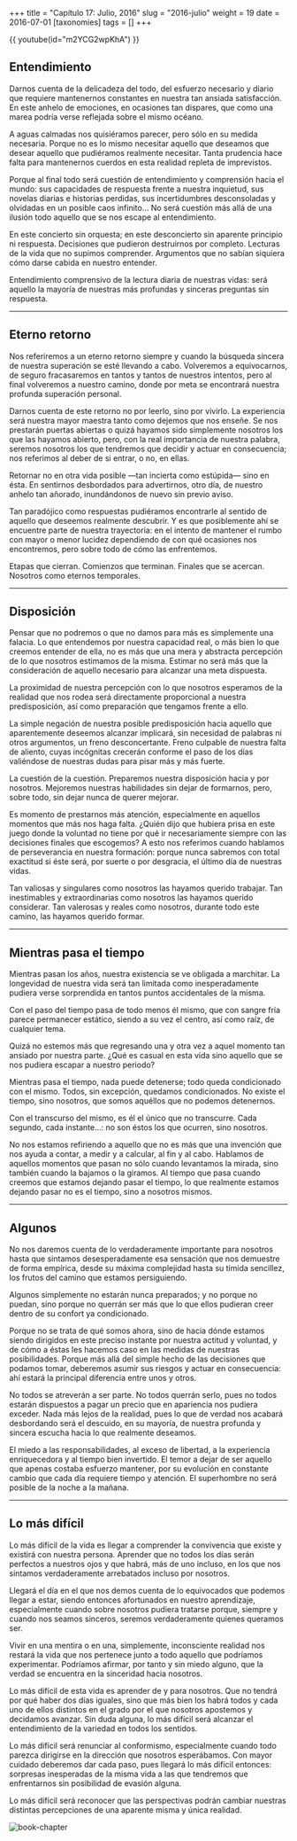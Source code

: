 +++
title = "Capítulo 17: Julio, 2016"
slug = "2016-julio"
weight = 19
date = 2016-07-01
[taxonomies]
tags = []
+++

{{ youtube(id="m2YCG2wpKhA") }}

## Entendimiento

Darnos cuenta de la delicadeza del todo, del esfuerzo necesario y diario que requiere mantenernos constantes en nuestra tan ansiada satisfacción. En este anhelo de emociones, en ocasiones tan dispares, que como una marea podría verse reflejada sobre el mismo océano.

A aguas calmadas nos quisiéramos parecer, pero sólo en su medida necesaria. Porque no es lo mismo necesitar aquello que deseamos que desear aquello que pudiéramos realmente necesitar. Tanta prudencia hace falta para mantenernos cuerdos en esta realidad repleta de imprevistos.

Porque al final todo será cuestión de entendimiento y comprensión hacia el mundo: sus capacidades de respuesta frente a nuestra inquietud, sus novelas diarias e historias perdidas, sus incertidumbres desconsoladas y olvidadas en un posible caos infinito… No será cuestión más allá de una ilusión todo aquello que se nos escape al entendimiento.

En este concierto sin orquesta; en este desconcierto sin aparente principio ni respuesta. Decisiones que pudieron destruirnos por completo. Lecturas de la vida que no supimos comprender. Argumentos que no sabían siquiera cómo darse cabida en nuestro entender.

Entendimiento comprensivo de la lectura diaria de nuestras vidas: será aquello la mayoría de nuestras más profundas y sinceras preguntas sin respuesta.

---

## Eterno retorno

Nos referiremos a un eterno retorno siempre y cuando la búsqueda sincera de nuestra superación se esté llevando a cabo. Volveremos a equivocarnos, de seguro fracasaremos en tantos y tantos de nuestros intentos, pero al final volveremos a nuestro camino, donde por meta se encontrará nuestra profunda superación personal.

Darnos cuenta de este retorno no por leerlo, sino por vivirlo. La experiencia será nuestra mayor maestra tanto como dejemos que nos enseñe. Se nos prestarán puertas abiertas o quizá hayamos sido simplemente nosotros los que las hayamos abierto, pero, con la real importancia de nuestra palabra, seremos nosotros los que tendremos que decidir y actuar en consecuencia; nos referimos al deber de si entrar, o no, en ellas.

Retornar no en otra vida posible —tan incierta como estúpida— sino en ésta. En sentirnos desbordados para advertirnos, otro día, de nuestro anhelo tan añorado, inundándonos de nuevo sin previo aviso.

Tan paradójico como respuestas pudiéramos encontrarle al sentido de aquello que deseemos realmente descubrir. Y es que posiblemente ahí se encuentre parte de nuestra trayectoria: en el intento de mantener el rumbo con mayor o menor lucidez dependiendo de con qué ocasiones nos encontremos, pero sobre todo de cómo las enfrentemos.

Etapas que cierran. Comienzos que terminan. Finales que se acercan. Nosotros como eternos temporales.

---

## Disposición

Pensar que no podremos o que no damos para más es simplemente una falacia. Lo que entendemos por nuestra capacidad real, o más bien lo que creemos entender de ella, no es más que una mera y abstracta percepción de lo que nosotros estimamos de la misma. Estimar no será más que la consideración de aquello necesario para alcanzar una meta dispuesta.

La proximidad de nuestra percepción con lo que nosotros esperamos de la realidad que nos rodea será directamente proporcional a nuestra predisposición, así como preparación que tengamos frente a ello.

La simple negación de nuestra posible predisposición hacia aquello que aparentemente deseemos alcanzar implicará, sin necesidad de palabras ni otros argumentos, un freno desconcertante. Freno culpable de nuestra falta de aliento, cuyas incógnitas crecerán conforme el paso de los días valiéndose de nuestras dudas para pisar más y más fuerte.

La cuestión de la cuestión. Preparemos nuestra disposición hacia y por nosotros. Mejoremos nuestras habilidades sin dejar de formarnos, pero, sobre todo, sin dejar nunca de querer mejorar.

Es momento de prestarnos más atención, especialmente en aquellos momentos que más nos haga falta. ¿Quién dijo que hubiera prisa en este juego donde la voluntad no tiene por qué ir necesariamente siempre con las decisiones finales que escogemos? A esto nos referimos cuando hablamos de perseverancia en nuestra formación: porque nunca sabremos con total exactitud si éste será, por suerte o por desgracia, el último día de nuestras vidas.

Tan valiosas y singulares como nosotros las hayamos querido trabajar. Tan inestimables y extraordinarias como nosotros las hayamos querido considerar. Tan valerosas y reales como nosotros, durante todo este camino, las hayamos querido formar.

---

## Mientras pasa el tiempo

Mientras pasan los años, nuestra existencia se ve obligada a marchitar. La longevidad de nuestra vida será tan limitada como inesperadamente pudiera verse sorprendida en tantos puntos accidentales de la misma.

Con el paso del tiempo pasa de todo menos él mismo, que con sangre fría parece permanecer estático, siendo a su vez el centro, así como raíz, de cualquier tema.

Quizá no estemos más que regresando una y otra vez a aquel momento tan ansiado por nuestra parte. ¿Qué es casual en esta vida sino aquello que se nos pudiera escapar a nuestro periodo?

Mientras pasa el tiempo, nada puede detenerse; todo queda condicionado con el mismo. Todos, sin excepción, quedamos condicionados. No existe el tiempo, sino nosotros, que somos aquéllos que no podemos detenernos.

Con el transcurso del mismo, es él el único que no transcurre. Cada segundo, cada instante…: no son éstos los que ocurren, sino nosotros.

No nos estamos refiriendo a aquello que no es más que una invención que nos ayuda a contar, a medir y a calcular, al fin y al cabo. Hablamos de aquellos momentos que pasan no sólo cuando levantamos la mirada, sino también cuando la bajamos o la giramos. Al tiempo que pasa cuando creemos que estamos dejando pasar el tiempo, lo que realmente estamos dejando pasar no es el tiempo, sino a nosotros mismos.

---

## Algunos

No nos daremos cuenta de lo verdaderamente importante para nosotros hasta que sintamos desesperadamente esa sensación que nos demuestre de forma empírica, desde su máxima complejidad hasta su tímida sencillez, los frutos del camino que estamos persiguiendo.

Algunos simplemente no estarán nunca preparados; y no porque no puedan, sino porque no querrán ser más que lo que ellos pudieran creer dentro de su confort ya condicionado.

Porque no se trata de qué somos ahora, sino de hacia dónde estamos siendo dirigidos en este preciso instante por nuestra actitud y voluntad, y de cómo a éstas les hacemos caso en las medidas de nuestras posibilidades. Porque más allá del simple hecho de las decisiones que podamos tomar, deberemos asumir sus riesgos y actuar en consecuencia: ahí estará la principal diferencia entre unos y otros.

No todos se atreverán a ser parte. No todos querrán serlo, pues no todos estarán dispuestos a pagar un precio que en apariencia nos pudiera exceder. Nada más lejos de la realidad, pues lo que de verdad nos acabará desbordando será el descuido, en su mayoría, de nuestra profunda y sincera escucha hacia lo que realmente deseamos.

El miedo a las responsabilidades, al exceso de libertad, a la experiencia enriquecedora y al tiempo bien invertido. El temor a dejar de ser aquello que apenas costaba esfuerzo mantener, por su evolución en constante cambio que cada día requiere tiempo y atención. El superhombre no será posible de la noche a la mañana.

---

## Lo más difícil

Lo más difícil de la vida es llegar a comprender la convivencia que existe y existirá con nuestra persona. Aprender que no todos los días serán perfectos a nuestros ojos y que habrá, más de uno incluso, en los que nos sintamos verdaderamente arrebatados incluso por nosotros.

Llegará el día en el que nos demos cuenta de lo equivocados que podemos llegar a estar, siendo entonces afortunados en nuestro aprendizaje, especialmente cuando sobre nosotros pudiera tratarse porque, siempre y cuando nos seamos sinceros, seremos verdaderamente quienes queramos ser.

Vivir en una mentira o en una, simplemente, inconsciente realidad nos restará la vida que nos pertenece junto a todo aquello que podríamos experimentar. Podríamos afirmar, por tanto y sin miedo alguno, que la verdad se encuentra en la sinceridad hacia nosotros.

Lo más difícil de esta vida es aprender de y para nosotros. Que no tendrá por qué haber dos días iguales, sino que más bien los habrá todos y cada uno de ellos distintos en el grado por el que nosotros apostemos y decidamos avanzar. Sin duda alguna, lo más difícil será alcanzar el entendimiento de la variedad en todos los sentidos.

Lo más difícil será renunciar al conformismo, especialmente cuando todo parezca dirigirse en la dirección que nosotros esperábamos. Con mayor cuidado deberemos dar cada paso, pues llegará lo más difícil entonces: sorpresas inesperadas de la misma vida a las que tendremos que enfrentarnos sin posibilidad de evasión alguna.

Lo más difícil será reconocer que las perspectivas podrán cambiar nuestras distintas percepciones de una aparente misma y única realidad. 

![book-chapter](/images/books/oeur/17.jpg)
